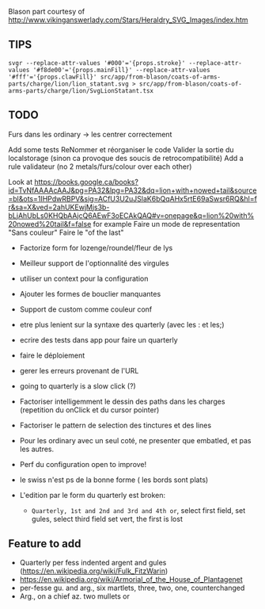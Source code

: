 Blason part courtesy of http://www.vikinganswerlady.com/Stars/Heraldry_SVG_Images/index.htm

## TIPS

```
svgr --replace-attr-values '#000'='{props.stroke}' --replace-attr-values '#f8de00'='{props.mainFill}' --replace-attr-values '#fff'='{props.clawFill}' src/app/from-blason/coats-of-arms-parts/charge/lion/lion_statant.svg > src/app/from-blason/coats-of-arms-parts/charge/lion/SvgLionStatant.tsx
```

## TODO

Furs dans les ordinary -> les centrer correctement

Add some tests
ReNommer et réorganiser le code
Valider la sortie du localstorage (sinon ca provoque des soucis de retrocompatibilité)
Add a rule validateur (no 2 metals/furs/colour over each other)

Look at https://books.google.ca/books?id=TvNfAAAAcAAJ&pg=PA32&lpg=PA32&dq=lion+with+nowed+tail&source=bl&ots=1IHPdwRBPV&sig=ACfU3U2uJSlaK6bQqAHx5rtE69aSwsr6RQ&hl=fr&sa=X&ved=2ahUKEwjMjs3b-bLjAhUbLs0KHQbAAjcQ6AEwF3oECAkQAQ#v=onepage&q=lion%20with%20nowed%20tail&f=false for example
Faire un mode de representation "Sans couleur"
Faire le "of the last"

- Factorize form for lozenge/roundel/fleur de lys

- Meilleur support de l'optionnalité des virgules
- utiliser un context pour la configuration
- Ajouter les formes de bouclier manquantes
- Support de custom comme couleur conf
- etre plus lenient sur la syntaxe des quarterly (avec les : et les;)
- ecrire des tests dans app pour faire un quarterly
- faire le déploiement
- gerer les erreurs provenant de l'URL
- going to quarterly is a slow click (?)
- Factoriser intelligemment le dessin des paths dans les charges (repetition du onClick et du cursor pointer)
- Factoriser le pattern de selection des tinctures et des lines
- Pour les ordinary avec un seul coté, ne presenter que embatled, et pas les autres.
- Perf du configuration open to improve!
- le swiss n'est ps de la bonne forme ( les bords sont plats)
- L'edition par le form du quarterly est broken:
    * `Quarterly, 1st and 2nd and 3rd and 4th or`, select first field, set gules, select third field set vert, the first is lost 

## Feature to add

- Quarterly per fess indented argent and gules (https://en.wikipedia.org/wiki/Fulk_FitzWarin)
- https://en.wikipedia.org/wiki/Armorial_of_the_House_of_Plantagenet
- per-fesse gu. and arg., six martlets, three, two, one, counterchanged
- Arg., on a chief az. two mullets or
